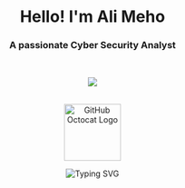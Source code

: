 <h1 align="center">Hello! I'm Ali Meho</h1>
<h3 align="center">A passionate Cyber Security Analyst </h3>
<br>

<p align="center"> <img src="https://readme-typing-svg.herokuapp.com?lines=Welcome+to+my+GitHub+Profile!" /> </p>
    <br>


<div align="center">
    <img src="https://stylishthemes.github.io/GitHub-Dark/images/octocat-spinner-smil.min.svg" alt="GitHub Octocat Logo" height="100">
    <p></p>
    <div style="text-align: center;">
        <img src="https://readme-typing-svg.demolab.com?font=Anta&duration=7500&pause=5&color=33E62B&random=false&width=435&lines=L+O+A+D+I+N+G+.+.+." alt="Typing SVG"">
    </div>
</div>
    

